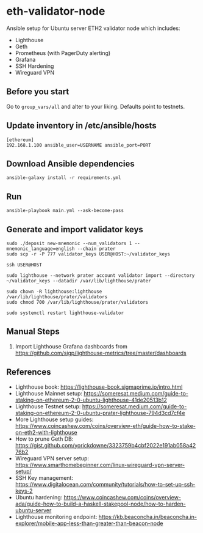 # eth-validator-node
Ansible setup for Ubuntu server ETH2 validator node which includes:
- Lighthouse 
- Geth
- Prometheus (with PagerDuty alerting)
- Grafana
- SSH Hardening
- Wireguard VPN

## Before you start

Go to `group_vars/all` and alter to your liking. Defaults point to testnets.

## Update inventory in /etc/ansible/hosts

    [ethereum]
    192.168.1.100 ansible_user=USERNAME ansible_port=PORT

## Download Ansible dependencies

    ansible-galaxy install -r requirements.yml 

## Run 

    ansible-playbook main.yml --ask-become-pass

## Generate and import validator keys

    sudo ./deposit new-mnemonic --num_validators 1 --mnemonic_language=english --chain prater
    sudo scp -r -P 777 validator_keys USER@HOST:~/validator_keys

    ssh USER@HOST

    sudo lighthouse --network prater account validator import --directory ~/validator_keys --datadir /var/lib/lighthouse/prater

    sudo chown -R lighthouse:lighthouse /var/lib/lighthouse/prater/validators
    sudo chmod 700 /var/lib/lighthouse/prater/validators

    sudo systemctl restart lighthouse-validator

## Manual Steps

1. Import Lighthouse Grafana dashboards from https://github.com/sigp/lighthouse-metrics/tree/master/dashboards

## References
- Lighthouse book: https://lighthouse-book.sigmaprime.io/intro.html
- Lighthouse Mainnet setup: https://someresat.medium.com/guide-to-staking-on-ethereum-2-0-ubuntu-lighthouse-41de20513b12
- Lighthouse Testnet setup: https://someresat.medium.com/guide-to-staking-on-ethereum-2-0-ubuntu-prater-lighthouse-794d3cd7cf4e
- More Lighthouse setup guides: https://www.coincashew.com/coins/overview-eth/guide-how-to-stake-on-eth2-with-lighthouse
- How to prune Geth DB: https://gist.github.com/yorickdowne/3323759b4cbf2022e191ab058a4276b2
- Wireguard VPN server setup: https://www.smarthomebeginner.com/linux-wireguard-vpn-server-setup/
- SSH Key management: https://www.digitalocean.com/community/tutorials/how-to-set-up-ssh-keys-2
- Ubuntu hardening: https://www.coincashew.com/coins/overview-ada/guide-how-to-build-a-haskell-stakepool-node/how-to-harden-ubuntu-server
- Lighthouse monitoring endpoint: https://kb.beaconcha.in/beaconcha.in-explorer/mobile-app-less-than-greater-than-beacon-node